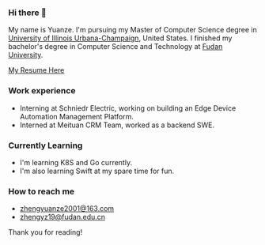 ### Hi there 👋

<!--[![Anurag's GitHub stats](https://github-readme-stats.vercel.app/api?username=principlezheng&theme=dracula&count_private=true&hide=prs)](https://github.com/anuraghazra/github-readme-stats)-->
<!--[![Top Langs](https://github-readme-stats.vercel.app/api/top-langs/?username=principlezheng&hide=html,Tex,css&layout=compact)](https://github.com/anuraghazra/github-readme-stats)-->

My name is Yuanze. I'm pursuing my Master of Computer Science degree in [University of Illinois Urbana-Champaign](https://illinois.edu/), United States. I finished my bachelor's degree in Computer Science and Technology at [Fudan University](https://cs.fudan.edu.cn/).
<!-- [Master of Science in Professional Computer Science](https://www.sfu.ca/computing/current-students/graduate-students/academic-programs/professional-master-of-science-in-computer-science.html) degree in Simon Fraser University, BC, Canada.
 -->
[My Resume Here](./Resume_yuanzezheng.pdf)
### Work experience
- Interning at Schniedr Electric, working on building an Edge Device Automation Management Platform.
- Interned at Meituan CRM Team, worked as a backend SWE.

### Currently Learning

- I'm learning K8S and Go currently.
- I'm also learning Swift at my spare time for fun.

### How to reach me

- zhengyuanze2001@163.com 
- zhengyz19@fudan.edu.cn

Thank you for reading!

